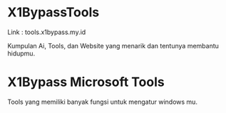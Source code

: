 # X1BypassTools

Link : tools.x1bypass.my.id

Kumpulan Ai, Tools, dan Website yang menarik dan tentunya membantu hidupmu.

# X1Bypass Microsoft Tools
Tools yang memiliki banyak fungsi untuk mengatur windows mu.
